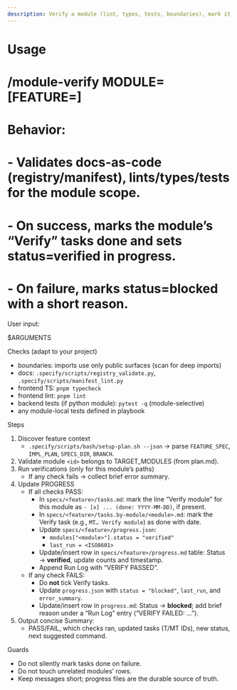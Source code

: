 ```yaml
---
description: Verify a module (lint, types, tests, boundaries), mark it VERIFIED on success, and WRITE PROGRESS back to tasks and the feature progress log.
---
```


# Usage
#   /module-verify MODULE=<id> [FEATURE=<feature-id>]
# Behavior:
#   - Validates docs-as-code (registry/manifest), lints/types/tests for the module scope.
#   - On success, marks the module’s “Verify” tasks done and sets status=verified in progress.
#   - On failure, marks status=blocked with a short reason.

User input:

$ARGUMENTS

Checks (adapt to your project)
- boundaries: imports use only public surfaces (scan for deep imports)
- docs: `.specify/scripts/registry_validate.py`, `.specify/scripts/manifest_lint.py`
- frontend TS: `pnpm typecheck`
- frontend lint: `pnpm lint`
- backend tests (if python module): `pytest -q` (module-selective)
- any module-local tests defined in playbook

Steps
1) Discover feature context
   - `.specify/scripts/bash/setup-plan.sh --json` → parse `FEATURE_SPEC`, `IMPL_PLAN`, `SPECS_DIR`, `BRANCH`.
2) Validate module `<id>` belongs to TARGET_MODULES (from plan.md).
3) Run verifications (only for this module’s paths)
   - If any check fails → collect brief error summary.
4) Update PROGRESS
   - If all checks PASS:
     * In `specs/<feature>/tasks.md`: mark the line “Verify <module> module” for this module as `- [x] ... (done: YYYY-MM-DD)`, if present.
     * In `specs/<feature>/tasks.by-module/<module>.md`: mark the Verify task (e.g., `MT… Verify module`) as done with date.
     * Update `specs/<feature>/progress.json`:
       - `modules["<module>"].status = "verified"`
       - `last_run = <ISO8601>`
     * Update/insert row in `specs/<feature>/progress.md` table: Status → **verified**, update counts and timestamp.
     * Append Run Log with “VERIFY PASSED”.
   - If any check FAILS:
     * Do **not** tick Verify tasks.
     * Update `progress.json` with `status = "blocked"`, `last_run`, and `error_summary`.
     * Update/insert row in `progress.md`: Status → **blocked**; add brief reason under a “Run Log” entry (“VERIFY FAILED: …”).
5) Output concise Summary:
   - PASS/FAIL, which checks ran, updated tasks (T/MT IDs), new status, next suggested command.

Guards
- Do not silently mark tasks done on failure.
- Do not touch unrelated modules’ rows.
- Keep messages short; progress files are the durable source of truth.
